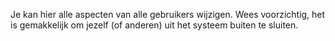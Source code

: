 Je kan hier alle aspecten van alle gebruikers wijzigen. Wees voorzichtig, het is gemakkelijk om jezelf (of anderen) uit het systeem buiten te sluiten.